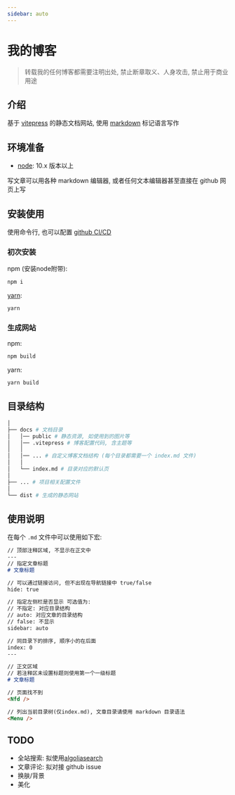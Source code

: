 ```yaml
---
sidebar: auto
---
```


# 我的博客

> 转载我的任何博客都需要注明出处, 禁止断章取义、人身攻击, 禁止用于商业用途

## 介绍

基于 [vitepress](https://github.com/vuejs/vitepress) 的静态文档网站, 使用 [markdown](http://markdown.p2hp.com) 标记语言写作

## 环境准备

- [node](https://nodejs.org/): 10.x 版本以上

写文章可以用各种 markdown 编辑器, 或者任何文本编辑器甚至直接在 github 网页上写


## 安装使用

使用命令行, 也可以配置 [github CI/CD](https://docs.github.com/en/free-pro-team@latest/actions/learn-github-actions)

### 初次安装

npm (安装node附带):

```bash
npm i
```

[yarn](https://classic.yarnpkg.com/):

```bash
yarn
```

### 生成网站

npm:

```bash
npm build
```

yarn:

```bash
yarn build
```

## 目录结构

```bash
│
├── docs # 文档目录
│   │── public # 静态资源, 如使用到的图片等
│   │── .vitepress # 博客配置代码, 含主题等
│   │
│   │── ... # 自定义博客文档结构 (每个目录都需要一个 index.md 文件)
│   │
│   └── index.md # 目录对应的默认页
│
├── ... # 项目相关配置文件
│
└── dist # 生成的静态网站
```

## 使用说明

在每个 `.md` 文件中可以使用如下宏:

```markdown
// 顶部注释区域, 不显示在正文中
---
// 指定文章标题
# 文章标题

// 可以通过链接访问, 但不出现在导航链接中 true/false
hide: true

// 指定左侧栏是否显示 可选值为:
// 不指定: 对应目录结构
// auto: 对应文章的目录结构
// false: 不显示
sidebar: auto

// 同目录下的排序, 顺序小的在后面
index: 0
---

// 正文区域
// 若注释区未设置标题则使用第一个一级标题
# 文章标题

// 页面找不到
<Nfd />

// 列出当前目录树(仅index.md), 文章目录请使用 markdown 目录语法
<Menu />
```

## TODO

- 全站搜索: 拟使用[algoliasearch](https://www.algolia.com)
- 文章评论: 拟对接 github issue
- 换肤/背景
- 美化
